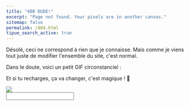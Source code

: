 ```yaml
---
title: "400 DUDE!"
excerpt: "Page not found. Your pixels are in another canvas."
sitemap: false
permalink: /404.html
tipue_search_active: true
---
```


Désolé, <span id='ceci'>ceci</span> ne correspond à rien que je connaisse. Mais comme je viens tout juste de modifier l'ensemble du site, c'est normal.

Dans le doute, voici un petit GIF circonstanciel :

<span id = "giphyme"></span>

Et si tu recharges, ça va changer, c'est magique ! 🦄

<form action="{{ page.url | relative_url }}">
  <div class="tipue_search_left"><img src="{{ "/assets/tipuesearch/search.png" | relative_url }}" class="tipue_search_icon"></div>
  <div class="tipue_search_right"><input type="text" name="q" id="tipue_search_input" pattern=".{3,}" title="At least 3 characters" required></div>
  <div style="clear: both;"></div>
</form>


<p id="tipue_search_content"></p>

<script type="text/javascript">

function unslug(text) {
  text = text.replace('{{ site.url }}','')
  .replace(/-/g,' ').replace('/','').replace('amp','')
  .replace('category','').replace('tag','');
  text = decodeURIComponent(text);
  return text;
}

function redirectWithoutSlash(){
  var myUrl = location.href.replace(/\/amp\/(.*)/,'')
  .replace('category/','').replace('tag/','');
  if (myUrl.slice(-1) === "/"){
    myUrl = myUrl.substring(0, myUrl.length-1);
    location.href = myUrl + '?q=' + unslug(myUrl);
  }
}
redirectWithoutSlash();

document.addEventListener('DOMContentLoaded', function () {
  var $GET=[];
  window.location.href.replace(/[?&]+([^=&]+)=([^&]*)/gi,function(a,name,value){$GET[name]=value;});

  var item = $GET['q'] ? $GET['q'] : window.location.href

  item = unslug(item);
  var ceci = document.getElementById('ceci');
  ceci.textContent = item;
  document.getElementById('tipue_search_input').value = item;

  getGif(item);

});
</script>
